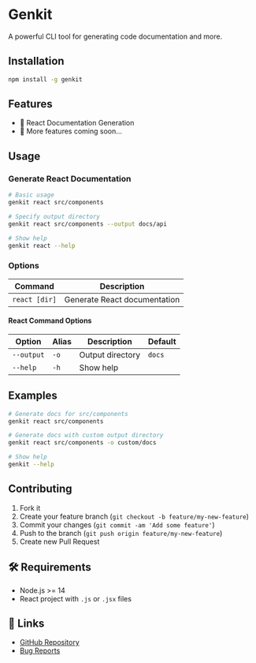 # Genkit

A powerful CLI tool for generating code documentation and more.

## Installation

```bash
npm install -g genkit
```

## Features

- 📝 React Documentation Generation
- 🔄 More features coming soon...

## Usage

### Generate React Documentation

```bash
# Basic usage
genkit react src/components

# Specify output directory
genkit react src/components --output docs/api

# Show help
genkit react --help
```

### Options

| Command | Description |
|---------|-------------|
| `react [dir]` | Generate React documentation |

#### React Command Options

| Option | Alias | Description | Default |
|--------|-------|-------------|---------|
| `--output` | `-o` | Output directory | `docs` |
| `--help` | `-h` | Show help | |

## Examples

```bash
# Generate docs for src/components
genkit react src/components

# Generate docs with custom output directory
genkit react src/components -o custom/docs

# Show help
genkit --help
```

## Contributing

1. Fork it
2. Create your feature branch (`git checkout -b feature/my-new-feature`)
3. Commit your changes (`git commit -am 'Add some feature'`)
4. Push to the branch (`git push origin feature/my-new-feature`)
5. Create new Pull Request

## 🛠️ Requirements

- Node.js >= 14
- React project with `.js` or `.jsx` files

## 🔗 Links

- [GitHub Repository](https://github.com/fufuShih/genkit)
- [Bug Reports](https://github.com/fufuShih/genkit/issues)